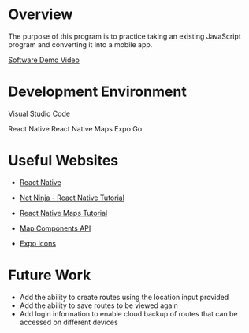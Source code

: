 # Overview

The purpose of this program is to practice taking an existing JavaScript program and converting it into a mobile app.

[Software Demo Video](http://youtube.link.goes.here)

# Development Environment

Visual Studio Code

React Native
React Native Maps
Expo Go

# Useful Websites

- [React Native](https://reactnative.dev/)

- [Net Ninja - React Native Tutorial](https://www.youtube.com/playlist?list=PL4cUxeGkcC9hNTz3sxqGTfxAwU-DIHJd2)

- [React Native Maps Tutorial](https://www.youtube.com/watch?v=_IyWSsFXLcA)

- [Map Components API](https://github.com/react-native-maps/react-native-maps/blob/master/docs/mapview.md)

- [Expo Icons](https://icons.expo.fyi/Index)

# Future Work

- Add the ability to create routes using the location input provided
- Add the ability to save routes to be viewed again
- Add login information to enable cloud backup of routes that can be accessed on different devices
